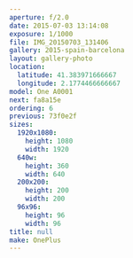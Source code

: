 ```yaml
---
aperture: f/2.0
date: 2015-07-03 13:14:08
exposure: 1/1000
file: IMG_20150703_131406
gallery: 2015-spain-barcelona
layout: gallery-photo
location:
  latitude: 41.383971666667
  longitude: 2.1774466666667
model: One A0001
next: fa8a15e
ordering: 6
previous: 73f0e2f
sizes:
  1920x1080:
    height: 1080
    width: 1920
  640w:
    height: 360
    width: 640
  200x200:
    height: 200
    width: 200
  96x96:
    height: 96
    width: 96
title: null
make: OnePlus
---
```

